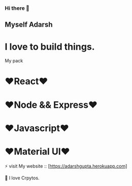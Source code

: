 ### Hi there 👋


## Myself Adarsh

# I love to build things.
  My pack 
 
   # ❤React❤ 
   # ❤Node && Express❤
   # ❤Javascript❤ 
   # ❤Material UI❤
    
   
⚡ visit My website :: [https://adarshgupta.herokuapp.com]


🤔  I love Crpytos.
 

 
<!--
**adarsh-gupta101/adarsh-gupta101** is a ✨ _special_ ✨ repository because its `README.md` (this file) appears on your GitHub profile.

Here are some ideas to get you started:

- 🔭 I’m currently working on ...
- 🌱 I’m currently learning ...
- 👯 I’m looking to collaborate on ...
- 🤔 I’m looking for help with ...
- 💬 Ask me about ...
- 📫 How to reach me: ...
- 😄 Pronouns: ...
- ⚡ Fun fact: ...
-->
